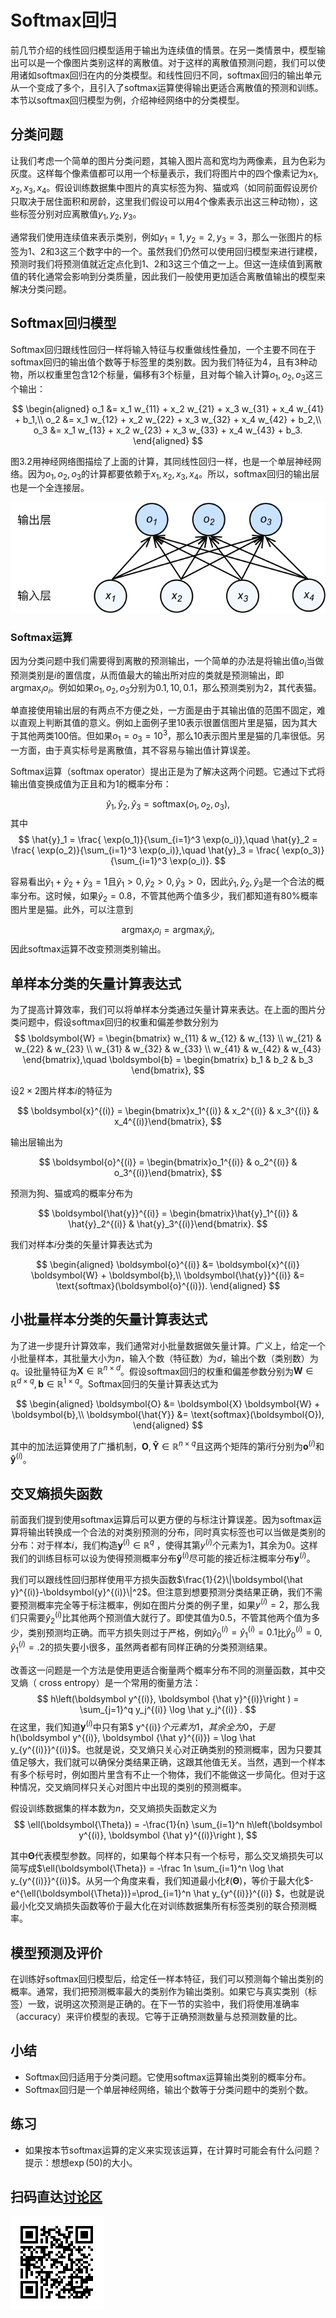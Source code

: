 # Softmax回归

前几节介绍的线性回归模型适用于输出为连续值的情景。在另一类情景中，模型输出可以是一个像图片类别这样的离散值。对于这样的离散值预测问题，我们可以使用诸如softmax回归在内的分类模型。和线性回归不同，softmax回归的输出单元从一个变成了多个，且引入了softmax运算使得输出更适合离散值的预测和训练。本节以softmax回归模型为例，介绍神经网络中的分类模型。


## 分类问题

让我们考虑一个简单的图片分类问题，其输入图片高和宽均为两像素，且为色彩为灰度。这样每个像素值都可以用一个标量表示，我们将图片中的四个像素记为$x_1, x_2, x_3, x_4$。假设训练数据集中图片的真实标签为狗、猫或鸡（如同前面假设房价只取决于居住面积和房龄，这里我们假设可以用4个像素表示出这三种动物），这些标签分别对应离散值$y_1, y_2, y_3$。

通常我们使用连续值来表示类别，例如$y_1=1, y_2=2, y_3=3$，那么一张图片的标签为1、2和3这三个数字中的一个。虽然我们仍然可以使用回归模型来进行建模，预测时我们将预测值就近定点化到1、2和3这三个值之一上。但这一连续值到离散值的转化通常会影响到分类质量，因此我们一般使用更加适合离散值输出的模型来解决分类问题。

## Softmax回归模型

Softmax回归跟线性回归一样将输入特征与权重做线性叠加，一个主要不同在于softmax回归的输出值个数等于标签里的类别数。因为我们特征为4，且有3种动物，所以权重里包含12个标量，偏移有3个标量，且对每个输入计算$o_1, o_2, o_3$这三个输出：

$$
\begin{aligned}
o_1 &= x_1 w_{11} + x_2 w_{21} + x_3 w_{31} + x_4 w_{41} + b_1,\\
o_2 &= x_1 w_{12} + x_2 w_{22} + x_3 w_{32} + x_4 w_{42} + b_2,\\
o_3 &= x_1 w_{13} + x_2 w_{23} + x_3 w_{33} + x_4 w_{43} + b_3.
\end{aligned}
$$


图3.2用神经网络图描绘了上面的计算，其同线性回归一样，也是一个单层神经网络。因为$o_1, o_2, o_3$的计算都要依赖于$x_1, x_2, x_3, x_4$。所以，softmax回归的输出层也是一个全连接层。

![Softmax回归是一个单层神经网络。](../img/softmaxreg.svg)

### Softmax运算

因为分类问题中我们需要得到离散的预测输出，一个简单的办法是将输出值$o_i$当做预测类别是$i$的置信度，从而值最大的输出所对应的类就是预测输出，即$\operatorname*{argmax}_i o_i$。例如如果$o_1,o_2,o_3$分别为$0.1,10,0.1$，那么预测类别为2，其代表猫。

单直接使用输出层的有两点不方便之处，一方面是由于其输出值的范围不固定，难以直观上判断其值的意义。例如上面例子里10表示很置信图片里是猫，因为其大于其他两类100倍。但如果$o_1=o_3=10^3$，那么10表示图片里是猫的几率很低。另一方面，由于真实标号是离散值，其不容易与输出值计算误差。

Softmax运算（softmax operator）提出正是为了解决这两个问题。它通过下式将输出值变换成值为正且和为1的概率分布：

$$
\hat{y}_1, \hat{y}_2, \hat{y}_3 = \text{softmax}(o_1, o_2, o_3),
$$
其中
$$
\hat{y}_1 = \frac{ \exp(o_1)}{\sum_{i=1}^3 \exp(o_i)},\quad
\hat{y}_2 = \frac{ \exp(o_2)}{\sum_{i=1}^3 \exp(o_i)},\quad
\hat{y}_3 = \frac{ \exp(o_3)}{\sum_{i=1}^3 \exp(o_i)}.
$$

容易看出$\hat{y}_1 + \hat{y}_2 + \hat{y}_3 = 1$且$\hat{y}_1 > 0, \hat{y}_2 > 0, \hat{y}_3 > 0$，因此$\hat{y}_1, \hat{y}_2, \hat{y}_3$是一个合法的概率分布。这时候，如果$\hat y_2=0.8$，不管其他两个值多少，我们都知道有80%概率图片里是猫。此外，可以注意到

$$
\operatorname*{argmax}_i o_i = \operatorname*{argmax}_i \hat y_i,
$$
因此softmax运算不改变预测类别输出。

## 单样本分类的矢量计算表达式

为了提高计算效率，我们可以将单样本分类通过矢量计算来表达。在上面的图片分类问题中，假设softmax回归的权重和偏差参数分别为
$$
\boldsymbol{W} = 
\begin{bmatrix}
    w_{11} & w_{12} & w_{13} \\
    w_{21} & w_{22} & w_{23} \\
    w_{31} & w_{32} & w_{33} \\
    w_{41} & w_{42} & w_{43}
\end{bmatrix},\quad
\boldsymbol{b} = 
\begin{bmatrix}
    b_1 & b_2 & b_3
\end{bmatrix},
$$



设$2 \times 2$图片样本$i$的特征为

$$
\boldsymbol{x}^{(i)} = \begin{bmatrix}x_1^{(i)} & x_2^{(i)} & x_3^{(i)} & x_4^{(i)}\end{bmatrix},
$$

输出层输出为

$$
\boldsymbol{o}^{(i)} = \begin{bmatrix}o_1^{(i)} & o_2^{(i)} & o_3^{(i)}\end{bmatrix},
$$

预测为狗、猫或鸡的概率分布为

$$
\boldsymbol{\hat{y}}^{(i)} = \begin{bmatrix}\hat{y}_1^{(i)} & \hat{y}_2^{(i)} & \hat{y}_3^{(i)}\end{bmatrix}.
$$


我们对样本$i$分类的矢量计算表达式为

$$
\begin{aligned}
\boldsymbol{o}^{(i)} &= \boldsymbol{x}^{(i)} \boldsymbol{W} + \boldsymbol{b},\\
\boldsymbol{\hat{y}}^{(i)} &= \text{softmax}(\boldsymbol{o}^{(i)}).
\end{aligned}
$$

## 小批量样本分类的矢量计算表达式


为了进一步提升计算效率，我们通常对小批量数据做矢量计算。广义上，给定一个小批量样本，其批量大小为$n$，输入个数（特征数）为$d$，输出个数（类别数）为$q$。设批量特征为$\boldsymbol{X} \in \mathbb{R}^{n \times d}$。假设softmax回归的权重和偏差参数分别为$\boldsymbol{W} \in \mathbb{R}^{d \times q}, \boldsymbol{b} \in \mathbb{R}^{1 \times q}$。Softmax回归的矢量计算表达式为

$$
\begin{aligned}
\boldsymbol{O} &= \boldsymbol{X} \boldsymbol{W} + \boldsymbol{b},\\
\boldsymbol{\hat{Y}} &= \text{softmax}(\boldsymbol{O}),
\end{aligned}
$$

其中的加法运算使用了广播机制，$\boldsymbol{O}, \boldsymbol{\hat{Y}} \in \mathbb{R}^{n \times q}$且这两个矩阵的第$i$行分别为$\boldsymbol{o}^{(i)}$和$\boldsymbol{\hat{y}}^{(i)}$。


## 交叉熵损失函数

前面我们提到使用softmax运算后可以更方便的与标注计算误差。因为softmax运算将输出转换成一个合法的对类别预测的分布，同时真实标签也可以当做是类别的分布：对于样本$i$，我们构造$\boldsymbol{y}^{(i)}\in \mathbb{R}^{q}$ ，使得其第$y^{(i)}$个元素为1，其余为0。这样我们的训练目标可以设为使得预测概率分布$\boldsymbol{\hat y}^{(i)}$尽可能的接近标注概率分布$\boldsymbol{y}^{(i)}$。

我们可以跟线性回归那样使用平方损失函数$\frac{1}{2}\|\boldsymbol{\hat y}^{(i)}-\boldsymbol{y}^{(i)}\|^2$。但注意到想要预测分类结果正确，我们不需要预测概率完全等于标注概率，例如在图片分类的例子里，如果$y^{(i)}=2$，那么我们只需要$\hat y^{(i)}_2$比其他两个预测值大就行了。即使其值为0.5，不管其他两个值为多少，类别预测均正确。而平方损失则过于严格，例如$\hat y^{(i)}_0=\hat y^{(i)}_1=0.1$比$\hat y^{(i)}_0=0, \hat y^{(i)}_1=.2$的损失要小很多，虽然两者都有同样正确的分类预测结果。

改善这一问题是一个方法是使用更适合衡量两个概率分布不同的测量函数，其中交叉熵（ cross entropy）是一个常用的衡量方法：
$$
h\left(\boldsymbol y^{(i)}, \boldsymbol {\hat y}^{(i)}\right ) = \sum_{j=1}^q y_j^{(i)} \log \hat y_j^{(i)} .
$$
在这里，我们知道$\boldsymbol y^{(i)}$中只有第$ y^{(i)}$个元素为1，其余全为0，于是$h(\boldsymbol y^{(i)}, \boldsymbol {\hat y}^{(i)}) = \log \hat y_{y^{(i)}}^{(i)}$。也就是说，交叉熵只关心对正确类别的预测概率，因为只要其值足够大，我们就可以确保分类结果正确，这跟其他值无关。当然，遇到一个样本有多个标号时，例如图片里含有不止一个物体，我们不能做这一步简化。但对于这种情况，交叉熵同样只关心对图片中出现的类别的预测概率。



假设训练数据集的样本数为$n$，交叉熵损失函数定义为
$$
\ell(\boldsymbol{\Theta}) = -\frac{1}{n} \sum_{i=1}^n h\left(\boldsymbol y^{(i)}, \boldsymbol {\hat y}^{(i)}\right ),
$$

其中$\boldsymbol{\Theta}$代表模型参数。同样的，如果每个样本只有一个标号，那么交叉熵损失可以简写成$\ell(\boldsymbol{\Theta}) = -\frac 1n  \sum_{i=1}^n \log \hat y_{y^{(i)}}^{(i)}$。从另一个角度来看，我们知道最小化$\ell(\boldsymbol{\Theta})$，等价于最大化$-e^{\ell(\boldsymbol{\Theta})}=\prod_{i=1}^n \hat y_{y^{(i)}}^{(i)} $，也就是说最小化交叉熵损失函数等价于最大化在对训练数据集所有标签类别的联合预测概率。



## 模型预测及评价

在训练好softmax回归模型后，给定任一样本特征，我们可以预测每个输出类别的概率。通常，我们把预测概率最大的类别作为输出类别。如果它与真实类别（标签）一致，说明这次预测是正确的。在下一节的实验中，我们将使用准确率（accuracy）来评价模型的表现。它等于正确预测数量与总预测数量的比。

## 小结

* Softmax回归适用于分类问题。它使用softmax运算输出类别的概率分布。
* Softmax回归是一个单层神经网络，输出个数等于分类问题中的类别个数。


## 练习

* 如果按本节softmax运算的定义来实现该运算，在计算时可能会有什么问题？提示：想想$\exp(50)$的大小。


## 扫码直达[讨论区](https://discuss.gluon.ai/t/topic/6403)

![](../img/qr_softmax-regression.svg)

```{.python .input}

```
